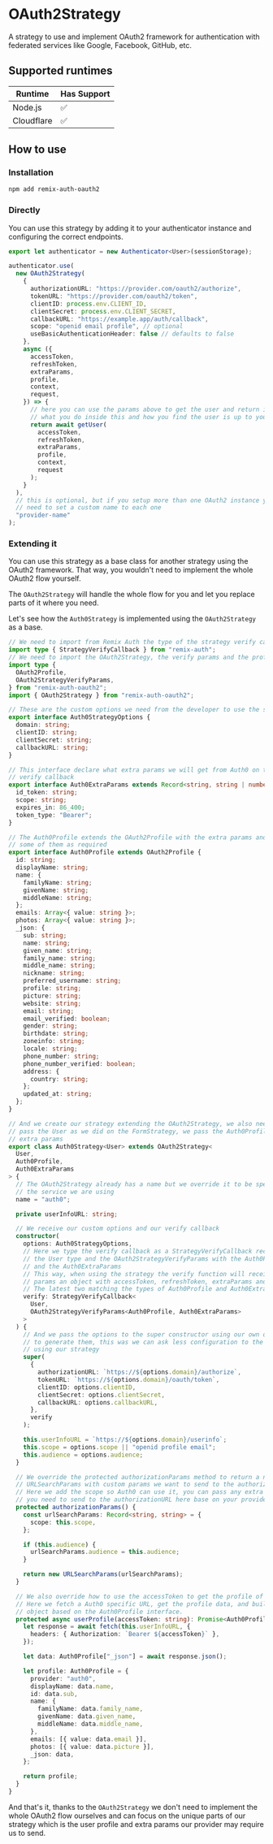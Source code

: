 # OAuth2Strategy

A strategy to use and implement OAuth2 framework for authentication with federated services like Google, Facebook, GitHub, etc.

## Supported runtimes

| Runtime    | Has Support |
| ---------- | ----------- |
| Node.js    | ✅          |
| Cloudflare | ✅          |

## How to use

### Installation

```bash
npm add remix-auth-oauth2
```

### Directly

You can use this strategy by adding it to your authenticator instance and configuring the correct endpoints.

```ts
export let authenticator = new Authenticator<User>(sessionStorage);

authenticator.use(
  new OAuth2Strategy(
    {
      authorizationURL: "https://provider.com/oauth2/authorize",
      tokenURL: "https://provider.com/oauth2/token",
      clientID: process.env.CLIENT_ID,
      clientSecret: process.env.CLIENT_SECRET,
      callbackURL: "https://example.app/auth/callback",
      scope: "openid email profile", // optional
      useBasicAuthenticationHeader: false // defaults to false
    },
    async ({
      accessToken,
      refreshToken,
      extraParams,
      profile,
      context,
      request,
    }) => {
      // here you can use the params above to get the user and return it
      // what you do inside this and how you find the user is up to you
      return await getUser(
        accessToken,
        refreshToken,
        extraParams,
        profile,
        context,
        request
      );
    }
  ),
  // this is optional, but if you setup more than one OAuth2 instance you will
  // need to set a custom name to each one
  "provider-name"
);
```

### Extending it

You can use this strategy as a base class for another strategy using the OAuth2 framework. That way, you wouldn't need to implement the whole OAuth2 flow yourself.

The `OAuth2Strategy` will handle the whole flow for you and let you replace parts of it where you need.

Let's see how the `Auth0Strategy` is implemented using the `OAuth2Strategy` as a base.

```ts
// We need to import from Remix Auth the type of the strategy verify callback
import type { StrategyVerifyCallback } from "remix-auth";
// We need to import the OAuth2Strategy, the verify params and the profile interfaces
import type {
  OAuth2Profile,
  OAuth2StrategyVerifyParams,
} from "remix-auth-oauth2";
import { OAuth2Strategy } from "remix-auth-oauth2";

// These are the custom options we need from the developer to use the strategy
export interface Auth0StrategyOptions {
  domain: string;
  clientID: string;
  clientSecret: string;
  callbackURL: string;
}

// This interface declare what extra params we will get from Auth0 on the
// verify callback
export interface Auth0ExtraParams extends Record<string, string | number> {
  id_token: string;
  scope: string;
  expires_in: 86_400;
  token_type: "Bearer";
}

// The Auth0Profile extends the OAuth2Profile with the extra params and mark
// some of them as required
export interface Auth0Profile extends OAuth2Profile {
  id: string;
  displayName: string;
  name: {
    familyName: string;
    givenName: string;
    middleName: string;
  };
  emails: Array<{ value: string }>;
  photos: Array<{ value: string }>;
  _json: {
    sub: string;
    name: string;
    given_name: string;
    family_name: string;
    middle_name: string;
    nickname: string;
    preferred_username: string;
    profile: string;
    picture: string;
    website: string;
    email: string;
    email_verified: boolean;
    gender: string;
    birthdate: string;
    zoneinfo: string;
    locale: string;
    phone_number: string;
    phone_number_verified: boolean;
    address: {
      country: string;
    };
    updated_at: string;
  };
}

// And we create our strategy extending the OAuth2Strategy, we also need to
// pass the User as we did on the FormStrategy, we pass the Auth0Profile and the
// extra params
export class Auth0Strategy<User> extends OAuth2Strategy<
  User,
  Auth0Profile,
  Auth0ExtraParams
> {
  // The OAuth2Strategy already has a name but we override it to be specific of
  // the service we are using
  name = "auth0";

  private userInfoURL: string;

  // We receive our custom options and our verify callback
  constructor(
    options: Auth0StrategyOptions,
    // Here we type the verify callback as a StrategyVerifyCallback receiving
    // the User type and the OAuth2StrategyVerifyParams with the Auth0Profile
    // and the Auth0ExtraParams
    // This way, when using the strategy the verify function will receive as
    // params an object with accessToken, refreshToken, extraParams and profile.
    // The latest two matching the types of Auth0Profile and Auth0ExtraParams.
    verify: StrategyVerifyCallback<
      User,
      OAuth2StrategyVerifyParams<Auth0Profile, Auth0ExtraParams>
    >
  ) {
    // And we pass the options to the super constructor using our own options
    // to generate them, this was we can ask less configuration to the developer
    // using our strategy
    super(
      {
        authorizationURL: `https://${options.domain}/authorize`,
        tokenURL: `https://${options.domain}/oauth/token`,
        clientID: options.clientID,
        clientSecret: options.clientSecret,
        callbackURL: options.callbackURL,
      },
      verify
    );

    this.userInfoURL = `https://${options.domain}/userinfo`;
    this.scope = options.scope || "openid profile email";
    this.audience = options.audience;
  }

  // We override the protected authorizationParams method to return a new
  // URLSearchParams with custom params we want to send to the authorizationURL.
  // Here we add the scope so Auth0 can use it, you can pass any extra param
  // you need to send to the authorizationURL here base on your provider.
  protected authorizationParams() {
    const urlSearchParams: Record<string, string> = {
      scope: this.scope,
    };

    if (this.audience) {
      urlSearchParams.audience = this.audience;
    }

    return new URLSearchParams(urlSearchParams);
  }

  // We also override how to use the accessToken to get the profile of the user.
  // Here we fetch a Auth0 specific URL, get the profile data, and build the
  // object based on the Auth0Profile interface.
  protected async userProfile(accessToken: string): Promise<Auth0Profile> {
    let response = await fetch(this.userInfoURL, {
      headers: { Authorization: `Bearer ${accessToken}` },
    });

    let data: Auth0Profile["_json"] = await response.json();

    let profile: Auth0Profile = {
      provider: "auth0",
      displayName: data.name,
      id: data.sub,
      name: {
        familyName: data.family_name,
        givenName: data.given_name,
        middleName: data.middle_name,
      },
      emails: [{ value: data.email }],
      photos: [{ value: data.picture }],
      _json: data,
    };

    return profile;
  }
}
```

And that's it, thanks to the `OAuth2Strategy` we don't need to implement the whole OAuth2 flow ourselves and can focus on the unique parts of our strategy which is the user profile and extra params our provider may require us to send.
